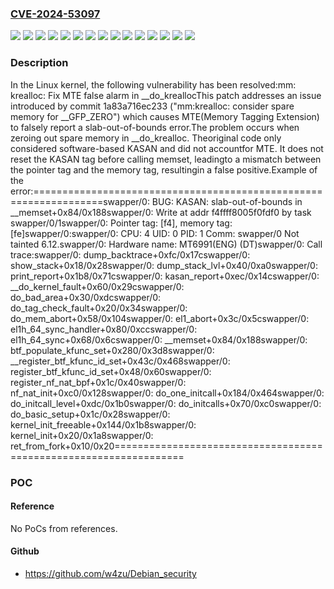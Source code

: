 ### [CVE-2024-53097](https://cve.mitre.org/cgi-bin/cvename.cgi?name=CVE-2024-53097)
![](https://img.shields.io/static/v1?label=Product&message=Linux&color=blue)
![](https://img.shields.io/static/v1?label=Version&message=1a83a716ec233990e1fd5b6fbb1200ade63bf450%20&color=brightgreen)
![](https://img.shields.io/static/v1?label=Version&message=3e9a65a38706866bf93e19f5b4936465188add10%20&color=brightgreen)
![](https://img.shields.io/static/v1?label=Version&message=44f79667fefd52945a44d2a57a2cd3c554d7f4e0%20&color=brightgreen)
![](https://img.shields.io/static/v1?label=Version&message=5.10.227%20&color=brightgreen)
![](https://img.shields.io/static/v1?label=Version&message=5.15.168%20&color=brightgreen)
![](https://img.shields.io/static/v1?label=Version&message=6.1.113%20&color=brightgreen)
![](https://img.shields.io/static/v1?label=Version&message=6.11.3%20&color=brightgreen)
![](https://img.shields.io/static/v1?label=Version&message=6.6.55%20&color=brightgreen)
![](https://img.shields.io/static/v1?label=Version&message=73388659ef0eea51747350530afdeadf8809ce9c%20&color=brightgreen)
![](https://img.shields.io/static/v1?label=Version&message=a543785856249a5ba8c20468098601c0c33b1224%20&color=brightgreen)
![](https://img.shields.io/static/v1?label=Version&message=c383263ee82a01a5a9bc1a466025ccde39a38cae%20&color=brightgreen)
![](https://img.shields.io/static/v1?label=Version&message=e3a9fc1520a6606c6121aca8d6679c6b93de7fd8%20&color=brightgreen)
![](https://img.shields.io/static/v1?label=Version&message=f8767d10bcbc2529540eb906906c0058e15cd918%20&color=brightgreen)
![](https://img.shields.io/static/v1?label=Vulnerability&message=n%2Fa&color=blue)

### Description

In the Linux kernel, the following vulnerability has been resolved:mm: krealloc: Fix MTE false alarm in __do_kreallocThis patch addresses an issue introduced by commit 1a83a716ec233 ("mm:krealloc: consider spare memory for __GFP_ZERO") which causes MTE(Memory Tagging Extension) to falsely report a slab-out-of-bounds error.The problem occurs when zeroing out spare memory in __do_krealloc. Theoriginal code only considered software-based KASAN and did not accountfor MTE. It does not reset the KASAN tag before calling memset, leadingto a mismatch between the pointer tag and the memory tag, resultingin a false positive.Example of the error:==================================================================swapper/0: BUG: KASAN: slab-out-of-bounds in __memset+0x84/0x188swapper/0: Write at addr f4ffff8005f0fdf0 by task swapper/0/1swapper/0: Pointer tag: [f4], memory tag: [fe]swapper/0:swapper/0: CPU: 4 UID: 0 PID: 1 Comm: swapper/0 Not tainted 6.12.swapper/0: Hardware name: MT6991(ENG) (DT)swapper/0: Call trace:swapper/0:  dump_backtrace+0xfc/0x17cswapper/0:  show_stack+0x18/0x28swapper/0:  dump_stack_lvl+0x40/0xa0swapper/0:  print_report+0x1b8/0x71cswapper/0:  kasan_report+0xec/0x14cswapper/0:  __do_kernel_fault+0x60/0x29cswapper/0:  do_bad_area+0x30/0xdcswapper/0:  do_tag_check_fault+0x20/0x34swapper/0:  do_mem_abort+0x58/0x104swapper/0:  el1_abort+0x3c/0x5cswapper/0:  el1h_64_sync_handler+0x80/0xccswapper/0:  el1h_64_sync+0x68/0x6cswapper/0:  __memset+0x84/0x188swapper/0:  btf_populate_kfunc_set+0x280/0x3d8swapper/0:  __register_btf_kfunc_id_set+0x43c/0x468swapper/0:  register_btf_kfunc_id_set+0x48/0x60swapper/0:  register_nf_nat_bpf+0x1c/0x40swapper/0:  nf_nat_init+0xc0/0x128swapper/0:  do_one_initcall+0x184/0x464swapper/0:  do_initcall_level+0xdc/0x1b0swapper/0:  do_initcalls+0x70/0xc0swapper/0:  do_basic_setup+0x1c/0x28swapper/0:  kernel_init_freeable+0x144/0x1b8swapper/0:  kernel_init+0x20/0x1a8swapper/0:  ret_from_fork+0x10/0x20==================================================================

### POC

#### Reference
No PoCs from references.

#### Github
- https://github.com/w4zu/Debian_security

